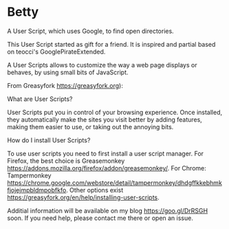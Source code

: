 # Betty
A User Script, which uses Google, to find open directories.

This User Script started as gift for a friend. It is inspired and partial based on teocci's GooglePirateExtended.

A User Scripts allows to customize the way a web page displays or behaves, by using small bits of JavaScript.

From Greasyfork https://greasyfork.org):

What are User Scripts?

User Scripts put you in control of your browsing experience. Once installed, they automatically make the sites you visit better by adding features, making them easier to use, or taking out the annoying bits.

How do I install User Scripts?

To use user scripts you need to first install a user script manager. For Firefox, the best choice is Greasemonkey https://addons.mozilla.org/firefox/addon/greasemonkey/. For Chrome: Tampermonkey https://chrome.google.com/webstore/detail/tampermonkey/dhdgffkkebhmkfjojejmpbldmpobfkfo. Other options exist https://greasyfork.org/en/help/installing-user-scripts.


Additial information will be available on my blog https://goo.gl/DrRSGH soon.
If you need help, please contact me there or open an issue.